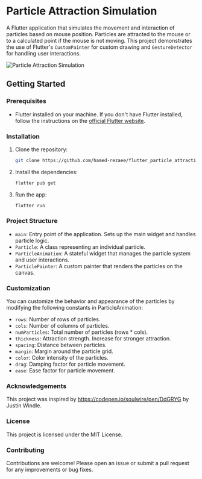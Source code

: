 # Particle Attraction Simulation

A Flutter application that simulates the movement and interaction of particles based on mouse position. Particles are attracted to the mouse or to a calculated point if the mouse is not moving. This project demonstrates the use of Flutter's `CustomPainter` for custom drawing and `GestureDetector` for handling user interactions.

![Particle Attraction Simulation](./flutter_particle_attraction_simulation.gif)

## Getting Started

### Prerequisites

- Flutter installed on your machine. If you don't have Flutter installed, follow the instructions on the [official Flutter website](https://flutter.dev/docs/get-started/install).

### Installation

1. Clone the repository:
   ```bash
   git clone https://github.com/hamed-rezaee/flutter_particle_attraction_simulation.git
   ```

2. Install the dependencies:
    ```bash
    flutter pub get
    ```
3. Run the app:
    ```bash
    flutter run
    ```

### Project Structure

 - `main`: Entry point of the application. Sets up the main widget and handles particle logic.
 - `Particle`: A class representing an individual particle.
 - `ParticleAnimation`: A stateful widget that manages the particle system and user interactions.
 - `ParticlePainter`: A custom painter that renders the particles on the canvas.

### Customization

You can customize the behavior and appearance of the particles by modifying the following constants in ParticleAnimation:

 - `rows`: Number of rows of particles.
 - `cols`: Number of columns of particles.
 - `numParticles`: Total number of particles (rows * cols).
 - `thickness`: Attraction strength. Increase for stronger attraction.
 - `spacing`: Distance between particles.
 - `margin`: Margin around the particle grid.
 - `color`: Color intensity of the particles.
 - `drag`: Damping factor for particle movement.
 - `ease`: Ease factor for particle movement.

### Acknowledgements

This project was inspired by https://codepen.io/soulwire/pen/DdGRYG by Justin Windle.

### License
This project is licensed under the MIT License.

### Contributing
Contributions are welcome! Please open an issue or submit a pull request for any improvements or bug fixes.
